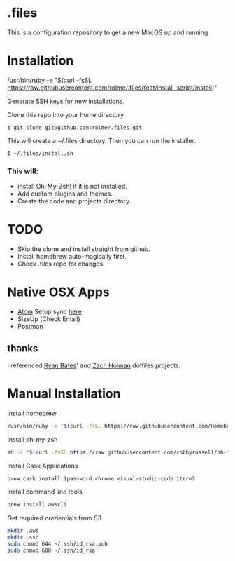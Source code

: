# .files
This is a configuration repository to get a new MacOS up and running

# Installation
/usr/bin/ruby -e "$(curl -fsSL https://raw.githubusercontent.com/rolme/.files/feat/install-script/install)"

Generate [SSH keys](https://help.github.com/articles/generating-a-new-ssh-key-and-adding-it-to-the-ssh-agent/) for new installations.

Clone this repo into your home directory
```
$ git clone git@github.com:rolme/.files.git
```
This will create a ~/.files directory. Then you can run the installer.
```
$ ~/.files/install.sh
```
### This will:
* install Oh-My-Zsh! if it is not installed.
* Add custom plugins and themes.
* Create the code and projects directory.

# TODO
* Skip the clone and install straight from github.
* Install homebrew auto-magically first.
* Check .files repo for changes.

# Native OSX Apps
* [Atom](https://atom.io) Setup sync [here](https://atom.io/packages/sync-settings)
* SizeUp (Check Email)
* Postman

## thanks

I referenced [Ryan Bates](http://github.com/ryanb/dotfiles)' and [Zach
Holman](https://github.com/holman/dotfiles) dotfiles projects.

# Manual Installation

Install homebrew

```sh
/usr/bin/ruby -e "$(curl -fsSL https://raw.githubusercontent.com/Homebrew/install/master/install)"
```

Install oh-my-zsh

```sh
sh -c "$(curl -fsSL https://raw.githubusercontent.com/robbyrussell/oh-my-zsh/master/tools/install.sh)"
```

Install Cask Applications

```sh
brew cask install 1password chrome visual-studio-code iterm2
```

Install command line tools

```sh
brew install awscli
```

Get required credentials from S3

```sh
mkdir .aws
mkdir .ssh
sudo chmod 644 ~/.ssh/id_rsa.pub
sudo chmod 600 ~/.ssh/id_rsa
```

